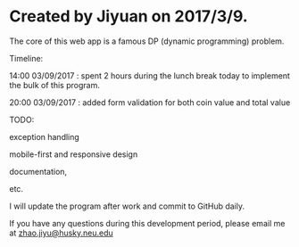 # Created by Jiyuan on 2017/3/9.

The core of this web app is a famous DP (dynamic programming) problem.

Timeline:

14:00 03/09/2017 : spent 2 hours during the lunch break today to implement the bulk of this program.

20:00 03/09/2017 : added form validation for both coin value and total value

TODO:

exception handling

mobile-first and responsive design

documentation,

etc.

I will update the program after work and commit to GitHub daily.

If you have any questions during this development period, please email me at zhao.jiyu@husky.neu.edu

